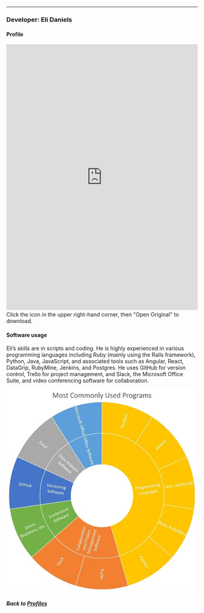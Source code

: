 ---
### Developer: Eli Daniels
#### Profile

<embed src="https://docs.google.com/viewer?url=https://github.com/data2health/CTS-Personas/raw/master/docs/assets/Developer_PersonaProfile.pdf&embedded=true" style="width:100%; height:700px;" frameborder="0" />
<br>
Click the icon in the upper right-hand corner, then "Open Original" to download.

#### Software usage

Eli’s skills are in scripts and coding. He is highly experienced in various programming languages including Ruby (mainly using the Rails framework), Python, Java, JavaScript, and associated tools such as Angular, React, DataGrip, RubyMine, Jenkins, and Postgres. He uses GitHub for version control, Trello for project management, and Slack, the Microsoft Office Suite, and video conferencing software for collaboration.

![](../../images/Developer_SC.jpg)

##### Back to [Profiles](index.md)
